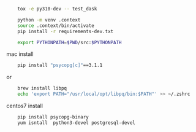 ```bash
    tox -e py310-dev -- test_dask
```

```bash
    python -m venv .context
    source .context/bin/activate
    pip install -r requirements-dev.txt

    export PYTHONPATH=$PWD/src:$PYTHONPATH
```

mac install 
```bash
    pip install "psycopg[c]"==3.1.1 
```

or 
```bash
    brew install libpq
    echo 'export PATH="/usr/local/opt/libpq/bin:$PATH"' >> ~/.zshrc
```

centos7 install
```bash
    pip install psycopg-binary
    yum isntall  python3-devel postgresql-devel
```